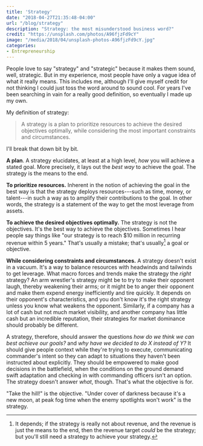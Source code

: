 ```yaml
---
title: 'Strategy'
date: "2018-04-27T21:35:48-04:00"
url: "/blog/strategy"
description: "Strategy: the most misunderstood business word?"
credit: "https://unsplash.com/photos/A96fjzFd9cY"
image: "/media/2018/04/unsplash-photos-A96fjzFd9cY.jpg"
categories:
- Entrepreneurship
---
```


People love to say "strategy" and "strategic" because it makes them sound, well,
strategic. But in my experience, most people have only a vague idea of what it
really means. This includes me, although I'll give myself credit for not
thinking I could just toss the word around to sound cool. For years I've been
searching in vain for a really good definition, so eventually I made up my own.

<!--more-->

My definition of strategy:

> A strategy is a plan to prioritize resources to achieve the desired objectives optimally, while considering the most important constraints and circumstances.

I'll break that down bit by bit.

**A plan**. A strategy elucidates, at least at a high level, *how* you will
achieve a stated goal. More precisely, it lays out the *best way* to achieve the
goal. The strategy is the means to the end.

**To prioritize resources.** Inherent in the notion of achieving the goal in the
best way is that the strategy deploys resources---such as time, money, or
talent---in such a way as to amplify their contributions to the goal. In other
words, the strategy is a statement of the way to get the most leverage from
assets.

**To achieve the desired objectives optimally.** The strategy is not the
objectives. It's the best way to achieve the objectives. Sometimes I hear people
say things like "our strategy is to reach $10 million in recurring revenue
within 5 years." That's usually a mistake; that's usually[^1] a goal or
objective.

**While considering constraints and circumstances.** A strategy doesn't exist in
a vacuum. It's a way to balance resources with headwinds and tailwinds to get
leverage. What macro forces and trends make the strategy the *right* strategy?
An arm wrestler's strategy might be to try to make their opponent laugh, thereby
weakening their arms; or it might be to anger their opponent and make them
expend energy inefficiently and tire quickly. It depends on their opponent's
characteristics, and you don't know it's the right strategy unless you know what
weakens the opponent. Similarly, if a company has a lot of cash but not much
market visibility, and another company has little cash but an incredible
reputation, their strategies for market dominance should probably be different.

A strategy, therefore, should answer the questions *how do we think we can best
achieve our goals?* and *why have we decided to do X instead of Y?* It should
give people context while they're trying to execute, communicating commander's
intent so they can adapt to situations they haven't been instructed about
explicitly.  They should be empowered to make good decisions in the battlefield,
when the conditions on the ground demand swift adaptation and checking in with
commanding officers isn't an option. The strategy doesn't answer *what*, though.
That's what the objective is for.

"Take the hill!" is the objective. "Under cover of darkness because it's a new
moon, at peak fog time when the enemy spotlights won't work" is the strategy.

[^1]: It depends; if the strategy is really not about revenue, and the revenue is just the means to the end, then the revenue target *could* be the strategy; but you'll still need a strategy to achieve your strategy.
